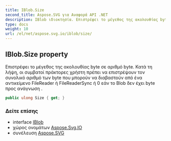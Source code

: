 ```yaml
---
title: IBlob.Size
second_title: Aspose.SVG για Αναφορά API .NET
description: IBlob ιδιοκτησία. Επιστρέφει το μέγεθος της ακολουθίας byte σε αριθμό byte. Κατά τη λήψη οι συμβατοί πράκτορες χρήστη πρέπει να επιστρέψουν τον συνολικό αριθμό των byte που μπορούν να διαβαστούν από ένα αντικείμενο FileReader ή FileReaderSync ή 0 εάν το Blob δεν έχει byte προς ανάγνωση .
type: docs
weight: 10
url: /el/net/aspose.svg.io/iblob/size/
---
```

## IBlob.Size property

Επιστρέφει το μέγεθος της ακολουθίας byte σε αριθμό byte. Κατά τη λήψη, οι συμβατοί πράκτορες χρήστη πρέπει να επιστρέψουν τον συνολικό αριθμό των byte που μπορούν να διαβαστούν από ένα αντικείμενο FileReader ή FileReaderSync ή 0 εάν το Blob δεν έχει byte προς ανάγνωση .

```csharp
public ulong Size { get; }
```

### Δείτε επίσης

* interface [IBlob](../)
* χώρος ονομάτων [Aspose.Svg.IO](../../iblob/)
* συνέλευση [Aspose.SVG](../../../)


